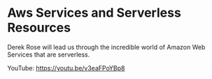 # Aws Services and Serverless Resources


Derek Rose will lead us through the incredible world of Amazon Web Services that are serverless.

YouTube: https://youtu.be/v3eaFPoYBp8
